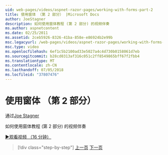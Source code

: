 ```yaml
---
uid: web-pages/videos/aspnet-razor-pages/working-with-forms-part-2
title: 使用窗体 （第 2 部分） |Microsoft Docs
author: JoeStagner
description: 如何使用窗体教程 (第 2 部分) 的视频伴奏
ms.author: aspnetcontent
ms.date: 02/25/2011
ms.assetid: 2ceb5926-8326-41ba-858e-e86924b2e99b
msc.legacyurl: /web-pages/videos/aspnet-razor-pages/working-with-forms-part-2
msc.type: video
ms.openlocfilehash: 6ef1c5b2100ad33e5027a4c4d730b0158061d7eb
ms.sourcegitcommit: b28cd0313af316c051c2ff8549865bff67f2fbb4
ms.translationtype: MT
ms.contentlocale: zh-CN
ms.lasthandoff: 07/05/2018
ms.locfileid: "37807476"
---
```

<a name="working-with-forms-part-2"></a>使用窗体 （第 2 部分）
====================
通过[Joe Stagner](https://github.com/JoeStagner)

如何使用窗体教程 (第 2 部分) 的视频伴奏

[&#9654;观看视频 （16 分钟）](https://channel9.msdn.com/Blogs/ASP-NET-Site-Videos/working-with-forms-part-2)

> [!div class="step-by-step"]
> [上一页](working-with-forms-part-1.md)
> [下一页](working-with-data-part-1.md)
